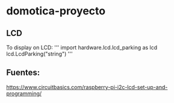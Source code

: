 # domotica-proyecto


## LCD
To display on LCD:
''' 
import hardware.lcd.lcd_parking as lcd
lcd.LcdParking("string")
'''

## Fuentes:
https://www.circuitbasics.com/raspberry-pi-i2c-lcd-set-up-and-programming/
